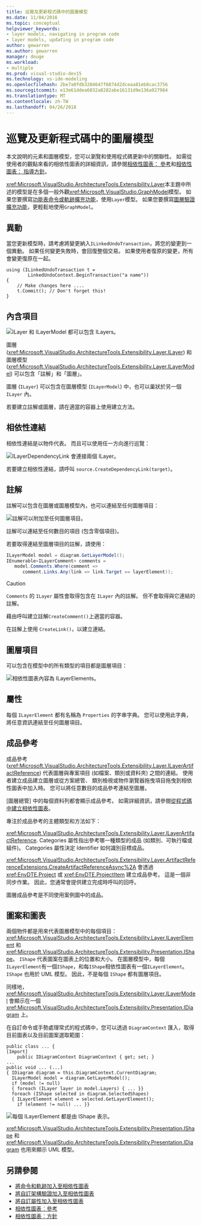 ```yaml
---
title: 巡覽及更新程式碼中的圖層模型
ms.date: 11/04/2016
ms.topic: conceptual
helpviewer_keywords:
- layer models, navigating in program code
- layer models, updating in program code
author: gewarren
ms.author: gewarren
manager: douge
ms.workload:
- multiple
ms.prod: visual-studio-dev15
ms.technology: vs-ide-modeling
ms.openlocfilehash: 2be7a0fdb3204647f6874d2dceaa81eb8cac3756
ms.sourcegitcommit: e13e61ddea6032a8282abe16131d9e136a927984
ms.translationtype: MT
ms.contentlocale: zh-TW
ms.lasthandoff: 04/26/2018
---
```

# <a name="navigate-and-update-layer-models-in-program-code"></a>巡覽及更新程式碼中的圖層模型

本文說明的元素和圖層模型，您可以瀏覽和使用程式碼更新中的關聯性。 如需從使用者的觀點來看的相依性圖表的詳細資訊，請參閱[相依性圖表： 參考](../modeling/layer-diagrams-reference.md)和[相依性圖表： 指導方針](../modeling/layer-diagrams-guidelines.md)。

<xref:Microsoft.VisualStudio.ArchitectureTools.Extensibility.Layer>本主題中所述的模型是在多個一般外觀<xref:Microsoft.VisualStudio.GraphModel>模型。 如果您要撰寫[功能表命令或軌跡擴充功能](../modeling/add-commands-and-gestures-to-layer-diagrams.md)，使用`Layer`模型。 如果您要撰寫[圖層驗證擴充功能](../modeling/add-custom-architecture-validation-to-layer-diagrams.md)，更輕鬆地使用`GraphModel`。

## <a name="transactions"></a>異動

當您更新模型時，請考慮將變更納入`ILinkedUndoTransaction`，將您的變更到一個異動。 如果任何變更失敗時，會回復整個交易。 如果使用者復原的變更，所有會變更復原在一起。

```
using (ILinkedUndoTransaction t =
        LinkedUndoContext.BeginTransaction("a name"))
{
    // Make changes here ....
    t.Commit(); // Don't forget this!
}
```

## <a name="containment"></a>內含項目

![ILayer 和 ILayerModel 都可以包含 ILayers。](../modeling/media/layerapi_containment.png)

圖層 (<xref:Microsoft.VisualStudio.ArchitectureTools.Extensibility.Layer.ILayer>) 和圖層模型 (<xref:Microsoft.VisualStudio.ArchitectureTools.Extensibility.Layer.ILayerModel>) 可以包含「註解」和「圖層」。

圖層 (`ILayer`) 可以包含在圖層模型 (`ILayerModel`) 中，也可以巢狀於另一個 `ILayer` 內。

若要建立註解或圖層，請在適當的容器上使用建立方法。

## <a name="dependency-links"></a>相依性連結

相依性連結是以物件代表。 而且可以使用任一方向進行巡覽：

![ILayerDependencyLink 會連接兩個 ILayer。](../modeling/media/layerapi_dependency.png)

若要建立相依性連結，請呼叫 `source.CreateDependencyLink(target)`。

## <a name="comments"></a>註解

註解可以包含在圖層或圖層模型內，也可以連結至任何圖層項目：

![註解可以附加至任何圖層項目。](../modeling/media/layerapi_comments.png)

註解可以連結至任何數目的項目 (包含零個項目)。

若要取得連結至圖層項目的註解，請使用：

```csharp
ILayerModel model = diagram.GetLayerModel();
IEnumerable<ILayerComment> comments =
   model.Comments.Where(comment =>
      comment.Links.Any(link => link.Target == layerElement));
```

> [!CAUTION]
> `Comments` 的 `ILayer` 屬性會取得包含在 `ILayer` 內的註解。 但不會取得與它連結的註解。

藉由呼叫建立註解`CreateComment()`上適當的容器。

在註解上使用 `CreateLink()`，以建立連結。

## <a name="layer-elements"></a>圖層項目

可以包含在模型中的所有類型的項目都是圖層項目：

![相依性圖表內容為 ILayerElements。](../modeling/media/layerapi_layerelements.png)

## <a name="properties"></a>屬性

每個 `ILayerElement` 都有名稱為 `Properties` 的字串字典。 您可以使用此字典，將任意資訊連結至任何圖層項目。

## <a name="artifact-references"></a>成品參考

成品參考 (<xref:Microsoft.VisualStudio.ArchitectureTools.Extensibility.Layer.ILayerArtifactReference>) 代表圖層與專案項目 (如檔案、類別或資料夾) 之間的連結。 使用者建立成品建立圖層或從方案總管、 類別檢視或物件瀏覽器拖曳項目拖曳到相依性圖表中加入時。 您可以將任意數目的成品參考連結至圖層。

[圖層總管] 中的每個資料列都會顯示成品參考。 如需詳細資訊，請參閱[從程式碼中建立相依性圖表](../modeling/create-layer-diagrams-from-your-code.md)。

專注於成品參考的主體類型和方法如下：

<xref:Microsoft.VisualStudio.ArchitectureTools.Extensibility.Layer.ILayerArtifactReference>. Categories 屬性指出參考哪一種類型的成品 (如類別、可執行檔或組件)。 Categories 屬性決定 Identifier 如何識別目標成品。

<xref:Microsoft.VisualStudio.ArchitectureTools.Extensibility.Layer.ArtifactReferenceExtensions.CreateArtifactReferenceAsync%2A> 會透過 <xref:EnvDTE.Project> 或 <xref:EnvDTE.ProjectItem> 建立成品參考。 這是一個非同步作業。 因此，您通常會提供建立完成時呼叫的回呼。

圖層成品參考是不同使用案例圖中的成品。

## <a name="shapes-and-diagrams"></a>圖案和圖表

兩個物件都是用來代表圖層模型中的每個項目：<xref:Microsoft.VisualStudio.ArchitectureTools.Extensibility.Layer.ILayerElement> 和 <xref:Microsoft.VisualStudio.ArchitectureTools.Extensibility.Presentation.IShape>。 `IShape` 代表圖案在圖表上的位置和大小。 在圖層模型中，每個`ILayerElement`有一個`IShape`，和每`IShape`相依性圖表有一個`ILayerElement`。 `IShape` 也用於 UML 模型。 因此，不是每個 `IShape` 都有圖層項目。

同樣地，<xref:Microsoft.VisualStudio.ArchitectureTools.Extensibility.Layer.ILayerModel> 會顯示在一個 <xref:Microsoft.VisualStudio.ArchitectureTools.Extensibility.Presentation.IDiagram> 上。

在自訂命令或手勢處理常式的程式碼中，您可以透過 `DiagramContext` 匯入，取得目前圖表以及目前圖案選取範圍：

```
public class ... {
[Import]
    public IDiagramContext DiagramContext { get; set; }
...
public void ... (...)
{ IDiagram diagram = this.DiagramContext.CurrentDiagram;
  ILayerModel model = diagram.GetLayerModel();
  if (model != null)
  { foreach (ILayer layer in model.Layers) { ... }}
  foreach (IShape selected in diagram.SelectedShapes)
  { ILayerElement element = selected.GetLayerElement();
    if (element != null) ... }}
```

![每個 ILayerElement 都是由 IShape 表示。](../modeling/media/layerapi_shapes.png)

<xref:Microsoft.VisualStudio.ArchitectureTools.Extensibility.Presentation.IShape> 和 <xref:Microsoft.VisualStudio.ArchitectureTools.Extensibility.Presentation.IDiagram> 也用來顯示 UML 模型。

## <a name="see-also"></a>另請參閱

- [將命令和軌跡加入至相依性圖表](../modeling/add-commands-and-gestures-to-layer-diagrams.md)
- [將自訂架構驗證加入至相依性圖表](../modeling/add-custom-architecture-validation-to-layer-diagrams.md)
- [將自訂屬性加入至相依性圖表](../modeling/add-custom-properties-to-layer-diagrams.md)
- [相依性圖表︰參考](../modeling/layer-diagrams-reference.md)
- [相依性圖表︰方針](../modeling/layer-diagrams-guidelines.md)
